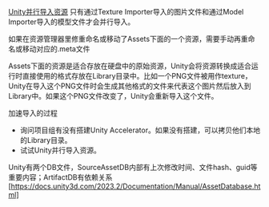 [Unity并行导入资源](https://docs.unity3d.com/2023.2/Documentation/Manual/ParallelImport.html)
只有通过Texture Importer导入的图片文件和通过Model Importer导入的模型文件才会并行导入。

如果在资源管理器里修重命名或移动了Assets下面的一个资源，需要手动再重命名或移动对应的.meta文件

Assets下面的资源是适合存放在硬盘中的原始资源，Unity会将资源转换成适合运行时直接使用的格式存放在Library目录中。比如一个PNG文件被用作texture，Unity在导入这个PNG文件时会生成其他格式的文件来代表这个图片然后放入到Library中。如果这个PNG文件改变了，Unity会重新导入这个文件。


加速导入的过程
* 询问项目组有没有搭建Unity Accelerator。如果没有搭建，可以拷贝他们本地的Library目录。
* 试试Unity并行导入资源。

Unity有两个DB文件，SourceAssetDB内部有上次修改时间、文件hash、guid等重要内容；ArtifactDB有依赖关系 [https://docs.unity3d.com/2023.2/Documentation/Manual/AssetDatabase.html]